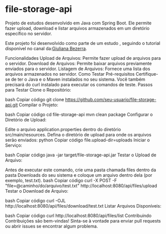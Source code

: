 # file-storage-api
Projeto de estudos desenvolvido em Java com Spring Boot. Ele permite fazer upload, download e listar arquivos armazenados em um diretório específico no servidor.

Este projeto foi desenvolvido como parte de um estudo , seguindo o tutorial disponível no canal da:[Giuliana Bezerra](https://www.youtube.com/watch?v=b6kvS1Wszew&ab_channel=GiulianaBezerra).


Funcionalidades
Upload de Arquivos: Permite fazer upload de arquivos para o servidor.
Download de Arquivos: Permite baixar arquivos previamente enviados para o servidor.
Listagem de Arquivos: Fornece uma lista dos arquivos armazenados no servidor.
Como Testar
Pré-requisitos
Certifique-se de ter o Java e o Maven instalados no seu sistema.
Você também precisará do curl instalado para executar os comandos de teste.
Passos para Testar
Clone o Repositório:

bash
Copiar código
git clone https://github.com/seu-usuario/file-storage-api.git
Compilar o Projeto:

bash
Copiar código
cd file-storage-api
mvn clean package
Configurar o Diretório de Upload:

Edite o arquivo application.properties dentro do diretório src/main/resources.
Defina o diretório de upload para onde os arquivos serão enviados:
python
Copiar código
file.upload-dir=uploads
Iniciar o Serviço:

bash
Copiar código
java -jar target/file-storage-api.jar
Testar o Upload de Arquivo:

Antes de executar este comando, crie uma pasta chamada files dentro da pasta Downloads do seu sistema e coloque um arquivo dentro dela (por exemplo, test.txt).
bash
Copiar código
curl -X POST -F "file=@caminho/do/arquivo/test.txt" http://localhost:8080/api/files/upload
Testar o Download de Arquivo:

bash
Copiar código
curl -OJL http://localhost:8080/api/files/download/test.txt
Listar Arquivos Disponíveis:

bash
Copiar código
curl http://localhost:8080/api/files/list
Contribuindo
Contribuições são bem-vindas! Sinta-se à vontade para enviar pull requests ou abrir issues se encontrar algum problema.
